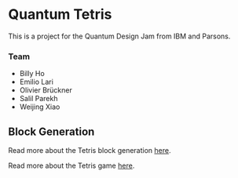 # Quantum Tetris

This is a project for the Quantum Design Jam from IBM and Parsons.

### Team

- Billy Ho 
- Emilio Lari
- Olivier Brückner
- Salil Parekh
- Weijing Xiao


## Block Generation

Read more about the Tetris block generation [here](tetris-block-generator/README.md).


Read more about the Tetris game [here](Tetris_3/README.md).